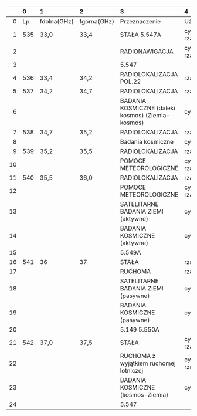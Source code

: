 |    | 0   | 1           | 2           | 3                                                 | 4               |
|---:|:----|:------------|:------------|:--------------------------------------------------|:----------------|
|  0 | Lp. | fdolna(GHz) | fgórna(GHz) | Przeznaczenie                                     | Użytkowanie     |
|  1 | 535 | 33,0        | 33,4        | STAŁA 5.547A                                      | cywilno-rządowe |
|  2 |     |             |             | RADIONAWIGACJA                                    | cywilno-rządowe |
|  3 |     |             |             | 5.547                                             |                 |
|  4 | 536 | 33,4        | 34,2        | RADIOLOKALIZACJA  POL.22                          | rządowe         |
|  5 | 537 | 34,2        | 34,7        | RADIOLOKALIZACJA                                  | rządowe         |
|  6 |     |             |             | BADANIA KOSMICZNE (daleki kosmos) (Ziemia-kosmos) | cywilne         |
|  7 | 538 | 34,7        | 35,2        | RADIOLOKALIZACJA                                  | rządowe         |
|  8 |     |             |             | Badania kosmiczne                                 | cywilne         |
|  9 | 539 | 35,2        | 35,5        | RADIOLOKALIZACJA                                  | rządowe         |
| 10 |     |             |             | POMOCE METEOROLOGICZNE                            | cywilno-rządowe |
| 11 | 540 | 35,5        | 36,0        | RADIOLOKALIZACJA                                  | rządowe         |
| 12 |     |             |             | POMOCE METEOROLOGICZNE                            | cywilno-rządowe |
| 13 |     |             |             | SATELITARNE BADANIA ZIEMI (aktywne)               | cywilne         |
| 14 |     |             |             | BADANIA KOSMICZNE (aktywne)                       | cywilne         |
| 15 |     |             |             | 5.549A                                            |                 |
| 16 | 541 | 36          | 37          | STAŁA                                             | rządowe         |
| 17 |     |             |             | RUCHOMA                                           | rządowe         |
| 18 |     |             |             | SATELITARNE BADANIA ZIEMI (pasywne)               | cywilne         |
| 19 |     |             |             | BADANIA KOSMICZNE (pasywne)                       | cywilne         |
| 20 |     |             |             | 5.149 5.550A                                      |                 |
| 21 | 542 | 37,0        | 37,5        | STAŁA                                             | cywilno-rządowe |
| 22 |     |             |             | RUCHOMA z wyjątkiem ruchomej lotniczej            | cywilno-rządowe |
| 23 |     |             |             | BADANIA KOSMICZNE (kosmos-Ziemia)                 | cywilne         |
| 24 |     |             |             | 5.547                                             |                 |